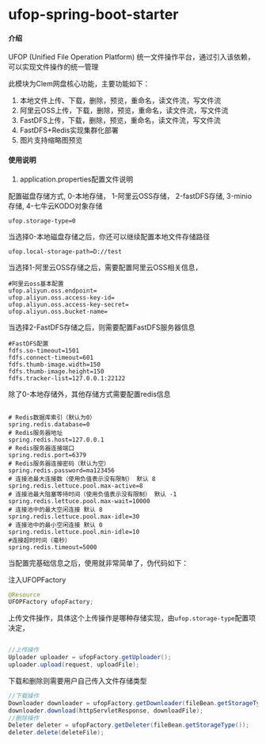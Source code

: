 # ufop-spring-boot-starter

#### 介绍

UFOP (Unified File Operation Platform) 统一文件操作平台，通过引入该依赖，可以实现文件操作的统一管理

此模块为Clem网盘核心功能，主要功能如下：

1. 本地文件上传、下载，删除，预览，重命名，读文件流，写文件流
2. 阿里云OSS上传，下载，删除，预览，重命名，读文件流，写文件流
3. FastDFS上传，下载，删除，预览，重命名，读文件流，写文件流
4. FastDFS+Redis实现集群化部署
5. 图片支持缩略图预览
#### 使用说明

1. application.properties配置文件说明

配置磁盘存储方式, 0-本地存储， 1-阿里云OSS存储， 2-fastDFS存储, 3-minio存储, 4-七牛云KODO对象存储

```properties
ufop.storage-type=0
```

当选择0-本地磁盘存储之后，你还可以继续配置本地文件存储路径

```properties
ufop.local-storage-path=D://test
```

当选择1-阿里云OSS存储之后，需要配置阿里云OSS相关信息，

```properties
#阿里云oss基本配置
ufop.aliyun.oss.endpoint=
ufop.aliyun.oss.access-key-id=
ufop.aliyun.oss.access-key-secret=
ufop.aliyun.oss.bucket-name=
```

当选择2-FastDFS存储之后，则需要配置FastDFS服务器信息

```properties
#FastDFS配置
fdfs.so-timeout=1501
fdfs.connect-timeout=601
fdfs.thumb-image.width=150
fdfs.thumb-image.height=150
fdfs.tracker-list=127.0.0.1:22122 
```

除了0-本地存储外，其他存储方式需要配置redis信息

```properties

# Redis数据库索引（默认为0）
spring.redis.database=0  
# Redis服务器地址
spring.redis.host=127.0.0.1
# Redis服务器连接端口
spring.redis.port=6379
# Redis服务器连接密码（默认为空）
spring.redis.password=ma123456
# 连接池最大连接数（使用负值表示没有限制） 默认 8
spring.redis.lettuce.pool.max-active=8
# 连接池最大阻塞等待时间（使用负值表示没有限制） 默认 -1
spring.redis.lettuce.pool.max-wait=10000
# 连接池中的最大空闲连接 默认 8
spring.redis.lettuce.pool.max-idle=30
# 连接池中的最小空闲连接 默认 0
spring.redis.lettuce.pool.min-idle=10
#连接超时时间（毫秒）
spring.redis.timeout=5000
```

当配置完基础信息之后，使用就非常简单了，伪代码如下：

注入UFOPFactory

```java
@Resource
UFOPFactory ufopFactory;
```

上传文件操作，具体这个上传操作是哪种存储实现，由`ufop.storage-type`配置项决定，

```java

//上传操作
Uploader uploader = ufopFactory.getUploader();
uploader.upload(request, uploadFile);
```

下载和删除则需要用户自己传入文件存储类型

```java
//下载操作
Downloader downloader = ufopFactory.getDownloader(fileBean.getStorageType());
downloader.download(httpServletResponse, downloadFile);
//删除操作
Deleter deleter = ufopFactory.getDeleter(fileBean.getStorageType());
deleter.delete(deleteFile);

```
